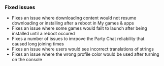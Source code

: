 ### Fixed issues
- Fixes an issue where downloading content would not resume downloading or installing after a reboot in My games & apps
- Fixes an issue where some games would failt to launch after being installed until a reboot occured
- Fixes a number of issues to imrpove the Party Chat reliability that caused long joining times
- Fixes an issue where users would see incorrect translations of strings
- Fixes an issue where the wrong profile color would be used after turning on the console